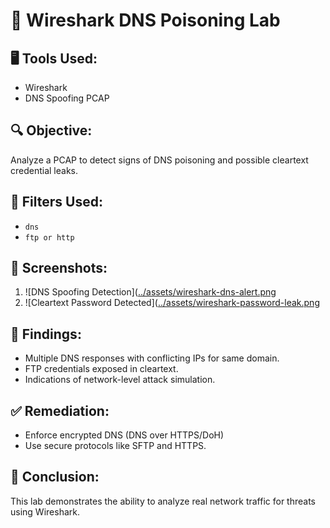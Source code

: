 # 🧪 Wireshark DNS Poisoning Lab

## 🖥️ Tools Used:
- Wireshark
- DNS Spoofing PCAP

## 🔍 Objective:
Analyze a PCAP to detect signs of DNS poisoning and possible cleartext credential leaks.

## 🧪 Filters Used:
- `dns`
- `ftp or http`

## 📸 Screenshots:
1. ![DNS Spoofing Detection]([../assets/wireshark-dns-alert.png](https://github.com/SindiswaFezile/Cybersecurity-Portfolio-/blob/main/Network%20Analysis/wireshark-dns-alert.PNG)
2. ![Cleartext Password Detected]([../assets/wireshark-password-leak.png](https://github.com/SindiswaFezile/Cybersecurity-Portfolio-/blob/main/Network%20Analysis/wireshark-dns-alert.PNG)

## 🧠 Findings:
- Multiple DNS responses with conflicting IPs for same domain.
- FTP credentials exposed in cleartext.
- Indications of network-level attack simulation.

## ✅ Remediation:
- Enforce encrypted DNS (DNS over HTTPS/DoH)
- Use secure protocols like SFTP and HTTPS.

## 🎯 Conclusion:
This lab demonstrates the ability to analyze real network traffic for threats using Wireshark.
